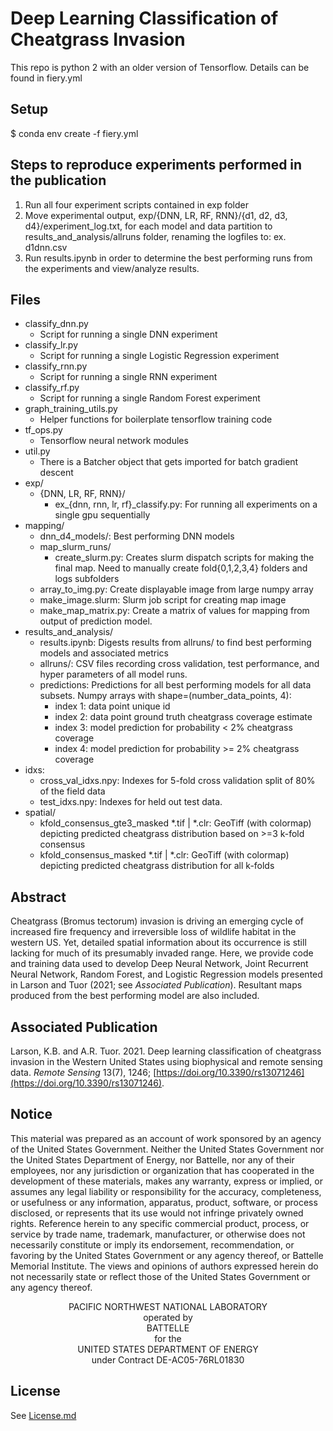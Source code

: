 # Deep Learning Classification of Cheatgrass Invasion

This repo is python 2 with an older version of Tensorflow. Details can be found in fiery.yml

## Setup
$ conda env create -f fiery.yml

## Steps to reproduce experiments performed in the publication
1. Run all four experiment scripts contained in exp folder
2. Move experimental output, exp/{DNN, LR, RF, RNN}/{d1, d2, d3, d4}/experiment_log.txt,
   for each model and data partition to results_and_analysis/allruns folder, renaming the logfiles to:
   ex. d1dnn.csv
3. Run results.ipynb in order to determine the best performing runs from the experiments and view/analyze results.   

## Files
+ classify_dnn.py
    - Script for running a single DNN experiment
+ classify_lr.py
    - Script for running a single Logistic Regression experiment
+ classify_rnn.py
    - Script for running a single RNN experiment
+ classify_rf.py
    - Script for running a single Random Forest experiment
+ graph_training_utils.py
    - Helper functions for boilerplate tensorflow training code
+ tf_ops.py
    - Tensorflow neural network modules
+ util.py 
    - There is a Batcher object that gets imported for batch gradient descent
+ exp/
    - {DNN, LR, RF, RNN}/
        + ex_{dnn, rnn, lr, rf}_classify.py: For running all experiments on a single gpu sequentially 
+ mapping/
    - dnn_d4_models/: Best performing DNN models
    - map_slurm_runs/
        + create_slurm.py: Creates slurm dispatch scripts for making the final map. Need to manually create fold{0,1,2,3,4} folders and logs subfolders
    - array_to_img.py: Create displayable image from large numpy array
    - make_image.slurm: Slurm job script for creating map image
    - make_map_matrix.py: Create a matrix of values for mapping from output of prediction model.
+ results_and_analysis/
    - results.ipynb: Digests results from allruns/ to find best performing models and associated metrics
    - allruns/: CSV files recording cross validation, test performance, and hyper parameters of all model runs. 
    - predictions: Predictions for all best performing models for all data subsets. Numpy arrays with shape=(number_data_points, 4):
        + index 1: data point unique id
        + index 2: data point ground truth cheatgrass coverage estimate
        + index 3: model prediction for probability < 2% cheatgrass coverage
        + index 4: model prediction for probability >= 2% cheatgrass coverage
+ idxs: 
    - cross_val_idxs.npy: Indexes for 5-fold cross validation split of 80% of the field data
    - test_idxs.npy: Indexes for held out test data.
+ spatial/
    - kfold_consensus_gte3_masked *.tif | *.clr: GeoTiff (with colormap) depicting predicted cheatgrass distribution based on >=3 k-fold consensus
    - kfold_consensus_masked *.tif | *.clr: GeoTiff (with colormap) depicting predicted cheatgrass distribution for all k-folds
    
## Abstract
Cheatgrass (Bromus tectorum) invasion is driving an emerging cycle of increased fire frequency and irreversible loss of wildlife habitat in the western US. Yet, detailed spatial information about its occurrence is still lacking for much of its presumably invaded range. Here, we provide code and training data used to develop Deep Neural Network, Joint Recurrent Neural Network, Random Forest, and Logistic Regression models  presented in Larson and Tuor (2021; see *Associated Publication*). Resultant maps produced from the best performing model are also included.

## Associated Publication
Larson, K.B. and A.R. Tuor. 2021. Deep learning classification of cheatgrass invasion in the Western United States using biophysical and remote sensing data. *Remote Sensing* 13(7), 1246; [https://doi.org/10.3390/rs13071246](https://doi.org/10.3390/rs13071246).

## Notice
This material was prepared as an account of work sponsored by an agency of the United States Government.  Neither the United States Government nor the United States Department of Energy, nor Battelle, nor any of their employees, nor any jurisdiction or organization that has cooperated in the development of these materials, makes any warranty, express or implied, or assumes any legal liability or responsibility for the accuracy, completeness, or usefulness or any information, apparatus, product, software, or process disclosed, or represents that its use would not infringe privately owned rights.
Reference herein to any specific commercial product, process, or service by trade name, trademark, manufacturer, or otherwise does not necessarily constitute or imply its endorsement, recommendation, or favoring by the United States Government or any agency thereof, or Battelle Memorial Institute. The views and opinions of authors expressed herein do not necessarily state or reflect those of the United States Government or any agency thereof.
<p align="center">PACIFIC NORTHWEST NATIONAL LABORATORY<br/>operated by<br/> BATTELLE<br/>for the<br/>UNITED STATES DEPARTMENT OF ENERGY<br/>under Contract DE-AC05-76RL01830</p>

## License
See [License.md](https://github.com/pnnl/fieryfuture/blob/master/LICENSE.md)
 
